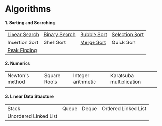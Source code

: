 # Algorithms

#### 1. Sorting and Searching
|                                                              |                                                              |                                                              |                                                              |
| :----------------------------------------------------------- | ------------------------------------------------------------ | ------------------------------------------------------------ | ------------------------------------------------------------ |
| [Linear Search](https://github.com/shazzad-hasan/Algorithms/blob/main/Sorting%20and%20Searching/Linear_Search.py) | [Binary Search](https://github.com/shazzad-hasan/Algorithms/blob/main/Sorting%20and%20Searching/Binary_Search.py) | [Bubble Sort](https://github.com/shazzad-hasan/Algorithms/blob/main/Sorting%20and%20Searching/Bubble_Sort.py) | [Selection Sort](https://github.com/shazzad-hasan/Algorithms/blob/main/Sorting%20and%20Searching/Selection_Sort.py) |
| Insertion Sort                                               | Shell Sort                                                   | [Merge Sort](https://github.com/shazzad-hasan/Algorithms/blob/main/Sorting%20and%20Searching/Merge_Sort.py) | Quick Sort                                                   |
| [Peak Finding](https://github.com/shazzad-hasan/Algorithms/blob/main/Sorting%20and%20Searching/Peak_Element.py) |                                                              |                                                              |                                                              |

#### 2. Numerics

|                 |              |                    |                          |
| --------------- | ------------ | ------------------ | ------------------------ |
| Newton's method | Square Roots | Integer arithmetic | Karatsuba multiplication |
|                 |              |                    |                          |

#### 3. Linear Data Stracture

|                       |       |       |                     |
| --------------------- | ----- | ----- | ------------------- |
| Stack                 | Queue | Deque | Ordered Linked List |
| Unordered Linked List |       |       |                     |

